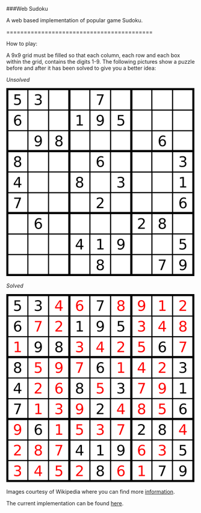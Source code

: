 ###Web Sudoku

A web based implementation of popular game Sudoku.

==========================================

How to play:

A 9x9 grid must be filled so that each column, each row and each box within the grid, contains the digits 1-9.
The following pictures show a puzzle before and after it has been solved to give you a better idea:

*Unsolved*

![unsolved](/public/img/sudoku_unsolved.png)

*Solved*

![solved](/public/img/sudoku_solved.png)

Images courtesy of Wikipedia where you can find more [information](http://en.wikipedia.org/wiki/Sudoku).

The current implementation can be found [here](http://samurai-sudoku.herokuapp.com).
